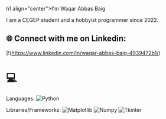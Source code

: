 h1 align="center">I'm Waqar Abbas Baig</h1>

I am a CEGEP student and a hobbyist programmer since 2022.


## 🌐 Connect with me on Linkedin:
[!(https://www.linkedin.com/in/waqar-abbas-baig-4939472b1/)

# 💻 
Languages: 
![Python](https://img.shields.io/badge/python-%233776AB.svg?style=for-the-badge&logo=python&logoColor=white) 

Libraries/Frameworks: 
![Matplotlib](https://img.shields.io/badge/AWS-%23232F3E.svg?style=for-the-badge&logo=amazon-aws&logoColor=white) 
![Numpy](https://img.shields.io/badge/react-%2320232a.svg?style=for-the-badge&logo=react&logoColor=%2361DAFB) 
![Tkinter](https://img.shields.io/badge/PostgreSQL-316192?style=for-the-badge&logo=postgresql&logoColor=white) 
